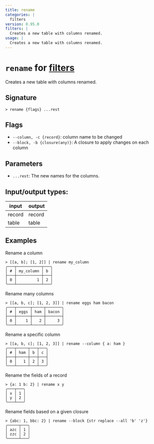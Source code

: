 ```yaml
---
title: rename
categories: |
  filters
version: 0.95.0
filters: |
  Creates a new table with columns renamed.
usage: |
  Creates a new table with columns renamed.
---
```

<!-- This file is automatically generated. Please edit the command in https://github.com/nushell/nushell instead. -->

# `rename` for [filters](/commands/categories/filters.md)

<div class='command-title'>Creates a new table with columns renamed.</div>

## Signature

```> rename {flags} ...rest```

## Flags

 -  `--column, -c {record}`: column name to be changed
 -  `--block, -b {closure(any)}`: A closure to apply changes on each column

## Parameters

 -  `...rest`: The new names for the columns.


## Input/output types:

| input  | output |
| ------ | ------ |
| record | record |
| table  | table  |
## Examples

Rename a column
```nu
> [[a, b]; [1, 2]] | rename my_column
╭───┬───────────┬───╮
│ # │ my_column │ b │
├───┼───────────┼───┤
│ 0 │         1 │ 2 │
╰───┴───────────┴───╯

```

Rename many columns
```nu
> [[a, b, c]; [1, 2, 3]] | rename eggs ham bacon
╭───┬──────┬─────┬───────╮
│ # │ eggs │ ham │ bacon │
├───┼──────┼─────┼───────┤
│ 0 │    1 │   2 │     3 │
╰───┴──────┴─────┴───────╯

```

Rename a specific column
```nu
> [[a, b, c]; [1, 2, 3]] | rename --column { a: ham }
╭───┬─────┬───┬───╮
│ # │ ham │ b │ c │
├───┼─────┼───┼───┤
│ 0 │   1 │ 2 │ 3 │
╰───┴─────┴───┴───╯

```

Rename the fields of a record
```nu
> {a: 1 b: 2} | rename x y
╭───┬───╮
│ x │ 1 │
│ y │ 2 │
╰───┴───╯
```

Rename fields based on a given closure
```nu
> {abc: 1, bbc: 2} | rename --block {str replace --all 'b' 'z'}
╭─────┬───╮
│ azc │ 1 │
│ zzc │ 2 │
╰─────┴───╯
```
